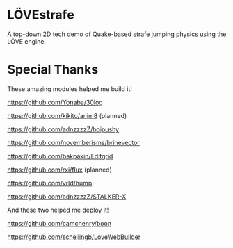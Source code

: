 # LÖVEstrafe

A top-down 2D tech demo of Quake-based strafe jumping physics using the LÖVE engine.


# Special Thanks

These amazing modules helped me build it!

https://github.com/Yonaba/30log

https://github.com/kikito/anim8 (planned)

https://github.com/adnzzzzZ/boipushy

https://github.com/novemberisms/brinevector

https://github.com/bakpakin/Editgrid

https://github.com/rxi/flux (planned)

https://github.com/vrld/hump

https://github.com/adnzzzzZ/STALKER-X


And these two helped me deploy it!

https://github.com/camchenry/boon

https://github.com/schellingb/LoveWebBuilder
